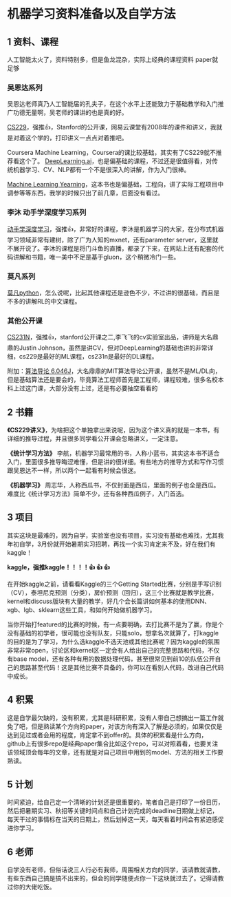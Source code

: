 # 机器学习资料准备以及自学方法
## 1 资料、课程
人工智能太火了，资料特别多，但是鱼龙混杂，实际上经典的课程资料 paper就足够
### 吴恩达系列
吴恩达老师真乃人工智能届的孔夫子，在这个水平上还能致力于基础教学和入门推广功德无量啊，吴老师的课讲的也是真的好。

[CS229](https://www.coursera.org/learn/machine-learning)，强推👍，Stanford的公开课，网易云课堂有2008年的课件和讲义，我就是对着这个学的，打印讲义一点点对着推吧。 

Coursera Machine Learning，Coursera的课比较基础，其实有了CS229就不推荐看这个了。 
[DeepLearning.ai](https://www.deeplearning.ai/)，也是偏基础的课程，不过还是很值得看，对传统机器学习、CV、NLP都有一个不是很深入的讲解，作为入门很棒。 

[Machine Learning Yearning](https://www.deeplearning.ai/machine-learning-yearning/)，这本书也是偏基础，工程向，讲了实际工程项目中调参等等东西，我学的时候只出了前几章，后面没有看过。
### 李沐 动手学深度学习系列
[动手学深度学习](http://zh.gluon.ai/)，强推👍，非常好的课程，李沐是机器学习的大家，在分布式机器学习领域非常有建树，除了广为人知的mxnet，还有parameter server，这里就不展开说了。李沐的课程是将门斗鱼的直播，都录了下来，在网站上还有配套的代码讲解和书籍，唯一美中不足是基于gluon，这个稍微冷门一些。
### 莫凡系列
[莫凡python](https://morvanzhou.github.io/)，怎么说呢，比起其他课程还是逊色不少，不过讲的很基础，而且是不多的讲解RL的中文课程。
### 其他公开课
[CS231N](http://cs231n.stanford.edu/)，强推👍，stanford公开课之二,李飞飞的cv实验室出品，讲师是大名鼎鼎的Justin Johnson，虽然是讲CV，但对DeepLearning的基础也讲的非常详细，cs229是最好的ML课程，cs231n是最好的DL课程。

附加：[算法导论 6.046J](http://open.163.com/special/opencourse/algorithms.html)，大名鼎鼎的MIT算法导论公开课，虽然不是ML/DL向，但是基础算法还是要会的，毕竟算法工程师首先是工程师，课程较难，很多名校本科上过这门课，大部分没有上过，还是有必要抽空看看的
## 2 书籍
**《CS229讲义》**，为啥把这个单独拿出来说呢，因为这个讲义真的就是一本书，有详细的推导过程，并且很多同学看公开课会忽略讲义，一定注意。

**《统计学习方法》** 李航，机器学习最常用的书，人称小蓝书，其实这本书不适合入门，里面很多推导晦涩难懂，但是讲的很详细。有些地方的推导方式和写作习惯跟吴恩达不一样，所以两个一起看有时候会很迷。

**《机器学习》** 周志华，人称西瓜书，不仅封面是西瓜，里面的例子也全是西瓜。难度比《统计学习方法》简单不少，还有各种西瓜例子，入门首选。

## 3 项目
其实这块是最难的，因为自学，实验室也没有项目，实习没有基础也难找，尤其我年初自学，3月份就开始暑期实习招聘，再找一个实习肯定来不及，好在我们有kaggle！

**kaggle，强推kaggle！！！！👍 👍 👍**

在开始kaggle之前，请看看Kaggle的三个Getting Started比赛，分别是手写识别（CV），泰坦尼克预测（分类），房价预测（回归），这三个比赛就是教学比赛，kernel和discuss版块有大量的教学，好几个会长篇讲如何基本的使用DNN、xgb、lgb、sklearn这些工具，和如何开始做机器学习。

当你开始打featured的比赛的时候，有一点要明确，去打比赛不是为了赢，你是个没有基础的初学者，很可能也没有队友，只能solo，想拿名次就算了，打kaggle的目的是为了学习，为什么选kaggle不选天池或其他比赛呢？因为kaggle的氛围非常非常open，讨论区和kernel区一定会有人给出自己的完整思路和代码，不仅有base model，还有各种有用的数据处理代码，甚至很常见到前10的队伍公开自己的思路甚至代码！这是其他比赛不具备的，你可以在看别人代码，改进自己代码中成长。

## 4 积累
这是自学最欠缺的，没有积累，尤其是科研积累，没有人带自己想搞出一篇工作就免了吧，但是熟读某个方向的paper，对该方向有深入了解是必须的，如果仅仅是达到见过或者会用的程度，肯定拿不到offer的。具体的积累看是什么方向，github上有很多repo是经典paper集合比如这个repo，可以对照着看，也要关注该领域顶会每年的文章，还有就是对自己项目中用到的model、方法的相关工作要熟读。
## 5 计划
时间紧迫，给自己定一个清晰的计划还是很重要的，笔者自己是打印了一份日历，然后把暑期实习、秋招等关键时间点和自己计划完成的deadline日期做上标记，每天干过的事情标在当天的日期上，然后划掉这一天，每天看着时间会有紧迫感促进你学习。
## 6 老师
自学没有老师，但俗话说三人行必有我师，周围相关方向的同学，该请教就请教，有些东西自己搞是搞不出来的，但会的同学随便点你一下这块就过去了。记得请教过你的大佬吃饭。

